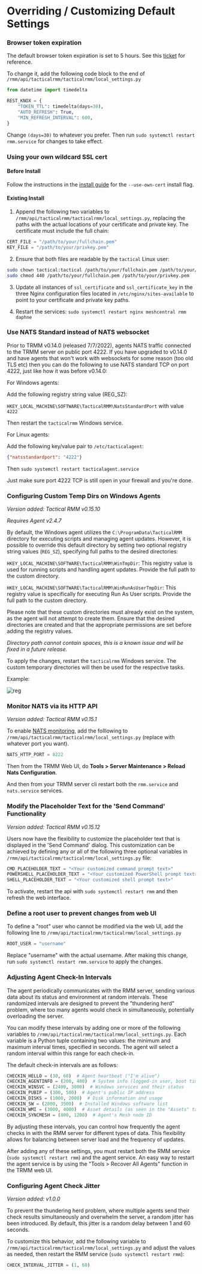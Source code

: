 # Overriding / Customizing Default Settings

### Browser token expiration

The default browser token expiration is set to 5 hours. See this [ticket](https://github.com/amidaware/tacticalrmm/issues/503) for reference.

To change it, add the following code block to the end of `/rmm/api/tacticalrmm/tacticalrmm/local_settings.py`

```python
from datetime import timedelta

REST_KNOX = {
    "TOKEN_TTL": timedelta(days=30),
    "AUTO_REFRESH": True,
    "MIN_REFRESH_INTERVAL": 600,
}
```

Change `(days=30)` to whatever you prefer. Then run `sudo systemctl restart rmm.service` for changes to take effect.

### Using your own wildcard SSL cert

#### Before Install

Follow the instructions in the [install guide](../install_server.md#step-5-run-the-install-script) for the `--use-own-cert` install flag.

#### Existing Install

1. Append the following two variables to `/rmm/api/tacticalrmm/tacticalrmm/local_settings.py`, replacing the paths with the actual locations of your certificate and private key. The certificate must include the full chain:
```python
CERT_FILE = "/path/to/your/fullchain.pem"
KEY_FILE = "/path/to/your/privkey.pem"
```

2. Ensure that both files are readable by the `tactical` Linux user:
```bash
sudo chown tactical:tactical /path/to/your/fullchain.pem /path/to/your/privkey.pem
sudo chmod 440 /path/to/your/fullchain.pem /path/to/your/privkey.pem
```

3. Update all instances of `ssl_certificate` and `ssl_certificate_key` in the three Nginx configuration files located in `/etc/nginx/sites-available` to point to your certificate and private key paths.

4. Restart the services: `sudo systemctl restart nginx meshcentral rmm daphne`


### Use NATS Standard instead of NATS websocket

Prior to TRMM v0.14.0 (released 7/7/2022), agents NATS traffic connected to the TRMM server on public port 4222.
If you have upgraded to v0.14.0 and have agents that won't work with websockets for some reason (too old TLS etc) then you can do the following to use NATS standard TCP on port 4222, just like how it was before v0.14.0:

For Windows agents:

Add the following registry string value (REG_SZ):

`HKEY_LOCAL_MACHINE\SOFTWARE\TacticalRMM\NatsStandardPort` with value `4222`

Then restart the `tacticalrmm` Windows service.

For Linux agents:

Add the following key/value pair to `/etc/tacticalagent`:
```json
{"natsstandardport": "4222"}
```

Then `sudo systemctl restart tacticalagent.service`

Just make sure port 4222 TCP is still open in your firewall and you're done.

### Configuring Custom Temp Dirs on Windows Agents

*Version added: Tactical RMM v0.15.10*

*Requires Agent v2.4.7*

By default, the Windows agent utilizes the `C:\ProgramData\TacticalRMM` directory for executing scripts and managing agent updates. However, it is possible to override this default directory by setting two optional registry string values (`REG_SZ`), specifying full paths to the desired directories:

`HKEY_LOCAL_MACHINE\SOFTWARE\TacticalRMM\WinTmpDir`: This registry value is used for running scripts and handling agent updates. Provide the full path to the custom directory.

`HKEY_LOCAL_MACHINE\SOFTWARE\TacticalRMM\WinRunAsUserTmpDir`: This registry value is specifically for executing Run As User scripts. Provide the full path to the custom directory.

Please note that these custom directories must already exist on the system, as the agent will not attempt to create them. Ensure that the desired directories are created and that the appropriate permissions are set before adding the registry values.

*Directory path cannot contain spaces, this is a known issue and will be fixed in a future release.*

To apply the changes, restart the `tacticalrmm` Windows service. The custom temporary directories will then be used for the respective tasks.

Example:

![reg](../images/wintmpdir.png)

### Monitor NATS via its HTTP API

*Version added: Tactical RMM v0.15.1*



To enable [NATS monitoring](https://docs.nats.io/running-a-nats-service/configuration/monitoring), add the folllowing to `/rmm/api/tacticalrmm/tacticalrmm/local_settings.py` (replace with whatever port you want).
```python
NATS_HTTP_PORT = 8222
```

Then from the TRMM Web UI, do **Tools > Server Maintenance > Reload Nats Configuration**.

And then from your TRMM server cli restart both the `rmm.service` and `nats.service` services.

### Modify the Placeholder Text for the 'Send Command' Functionality

*Version added: Tactical RMM v0.15.12*

Users now have the flexibility to customize the placeholder text that is displayed in the 'Send Command' dialog. This customization can be achieved by defining any or all of the following three optional variables in `/rmm/api/tacticalrmm/tacticalrmm/local_settings.py` file:

```python
CMD_PLACEHOLDER_TEXT = "<Your customized command prompt text>"
POWERSHELL_PLACEHOLDER_TEXT = "<Your customized PowerShell prompt text>"
SHELL_PLACEHOLDER_TEXT = "<Your customized shell prompt text>"
```

To activate, restart the api with `sudo systemctl restart rmm` and then refresh the web interface.

### Define a root user to prevent changes from web UI

To define a "root" user who cannot be modified via the web UI, add the following line to `/rmm/api/tacticalrmm/tacticalrmm/local_settings.py`

```python
ROOT_USER = "username"
```

Replace "username" with the actual username. After making this change, run `sudo systemctl restart rmm.service` to apply the changes.

### Adjusting Agent Check-In Intervals

The agent periodically communicates with the RMM server, sending various data about its status and environment at random intervals. These randomized intervals are designed to prevent the "thundering herd" problem, where too many agents would check in simultaneously, potentially overloading the server.

You can modify these intervals by adding one or more of the following variables to `/rmm/api/tacticalrmm/tacticalrmm/local_settings.py`. Each variable is a Python tuple containing two values: the minimum and maximum interval times, specified in seconds. The agent will select a random interval within this range for each check-in.

The default check-in intervals are as follows:

```python
CHECKIN_HELLO = (30, 60)  # Agent heartbeat ("I'm alive")
CHECKIN_AGENTINFO = (200, 400)  # System info (logged-in user, boot time, RAM, etc.)
CHECKIN_WINSVC = (2400, 3000)  # Windows services and their status
CHECKIN_PUBIP = (300, 500)  # Agent's public IP address
CHECKIN_DISKS = (1000, 2000)  # Disk information and usage
CHECKIN_SW = (2800, 3500)  # Installed Windows software list
CHECKIN_WMI = (3000, 4000)  # Asset details (as seen in the "Assets" tab)
CHECKIN_SYNCMESH = (800, 1200)  # Agent's Mesh node ID
```

By adjusting these intervals, you can control how frequently the agent checks in with the RMM server for different types of data. This flexibility allows for balancing between server load and the frequency of updates.

After adding any of these settings, you must restart both the RMM service (`sudo systemctl restart rmm`) and the agent service. An easy way to restart the agent service is by using the "Tools > Recover All Agents" function in the TRMM web UI.

### Configuring Agent Check Jitter

*Version added: v1.0.0*

To prevent the thundering herd problem, where multiple agents send their check results simultaneously and overwhelm the server, a random jitter has been introduced. By default, this jitter is a random delay between 1 and 60 seconds.

To customize this behavior, add the following variable to `/rmm/api/tacticalrmm/tacticalrmm/local_settings.py` and adjust the values as needed, then restart the RMM service (`sudo systemctl restart rmm`):
```python
CHECK_INTERVAL_JITTER = (1, 60)
```